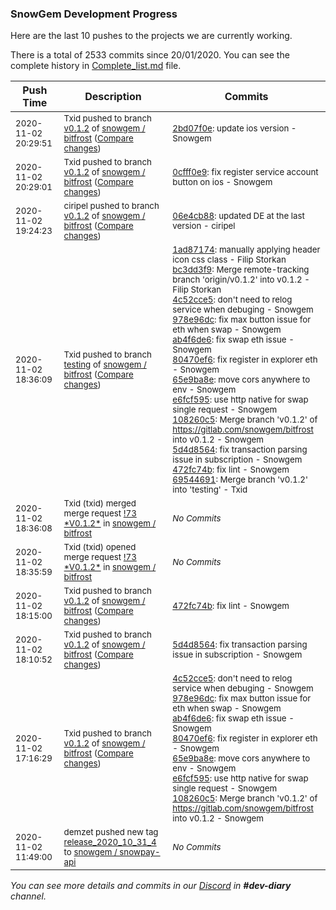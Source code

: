
### SnowGem Development Progress

Here are the last 10 pushes to the projects we are currently working.

There is a total of 2533 commits since 20/01/2020. You can see the complete history in
 [Complete_list.md](Complete_list.md) file.

| Push Time | Description | Commits |
| --- | --- | --- |
| <sub>2020-11-02 20:29:51</sub> | <sub>Txid pushed to branch [v0\.1\.2](https://gitlab.com/snowgem/bitfrost/commits/v0.1.2) of [snowgem / bitfrost](https://gitlab.com/snowgem/bitfrost) ([Compare changes](https://gitlab.com/snowgem/bitfrost/compare/0cfff0e9c25f585f59f424918990baa48f474de6...2bd07f0ee0d29a44b5e50b22ea5bcbb1142cb785))</sub> | <sub>[2bd07f0e](https://gitlab.com/snowgem/bitfrost/-/commit/2bd07f0ee0d29a44b5e50b22ea5bcbb1142cb785): update ios version - Snowgem</sub> |
| <sub>2020-11-02 20:29:01</sub> | <sub>Txid pushed to branch [v0\.1\.2](https://gitlab.com/snowgem/bitfrost/commits/v0.1.2) of [snowgem / bitfrost](https://gitlab.com/snowgem/bitfrost) ([Compare changes](https://gitlab.com/snowgem/bitfrost/compare/06e4cb88b71c0282dc409e417b0df59c8171ae49...0cfff0e9c25f585f59f424918990baa48f474de6))</sub> | <sub>[0cfff0e9](https://gitlab.com/snowgem/bitfrost/-/commit/0cfff0e9c25f585f59f424918990baa48f474de6): fix register service account button on ios - Snowgem</sub> |
| <sub>2020-11-02 19:24:23</sub> | <sub>ciripel pushed to branch [v0\.1\.2](https://gitlab.com/snowgem/bitfrost/commits/v0.1.2) of [snowgem / bitfrost](https://gitlab.com/snowgem/bitfrost) ([Compare changes](https://gitlab.com/snowgem/bitfrost/compare/472fc74b19a7b3d92937938039f8a9b14c102bb4...06e4cb88b71c0282dc409e417b0df59c8171ae49))</sub> | <sub>[06e4cb88](https://gitlab.com/snowgem/bitfrost/-/commit/06e4cb88b71c0282dc409e417b0df59c8171ae49): updated DE at the last version - ciripel</sub> |
| <sub>2020-11-02 18:36:09</sub> | <sub>Txid pushed to branch [testing](https://gitlab.com/snowgem/bitfrost/commits/testing) of [snowgem / bitfrost](https://gitlab.com/snowgem/bitfrost) ([Compare changes](https://gitlab.com/snowgem/bitfrost/compare/38f8e76e1c3cdc013cf5c26e7e440a9796ab0e20...69544691c77bd8f1516c2a6d587fd0be40a3ca84))</sub> | <sub>[1ad87174](https://gitlab.com/snowgem/bitfrost/-/commit/1ad871740dff7096a43f3f3cd1d49d2ac4b61fec): manually applying header icon css class - Filip Storkan<br>[bc3dd3f9](https://gitlab.com/snowgem/bitfrost/-/commit/bc3dd3f9cc5667c0592300afbfdb7f0daaa64107): Merge remote-tracking branch 'origin/v0.1.2' into v0.1.2 - Filip Storkan<br>[4c52cce5](https://gitlab.com/snowgem/bitfrost/-/commit/4c52cce536aa31559daa6fcaeea533c715142ff8): don't need to relog service when debuging - Snowgem<br>[978e96dc](https://gitlab.com/snowgem/bitfrost/-/commit/978e96dc1cc4f78879b90c02e79e0ba5ddfe34ec): fix max button issue for eth when swap - Snowgem<br>[ab4f6de6](https://gitlab.com/snowgem/bitfrost/-/commit/ab4f6de6eff885e5d6121ffefddf1b56b78f9b8c): fix swap eth issue - Snowgem<br>[80470ef6](https://gitlab.com/snowgem/bitfrost/-/commit/80470ef6f052db4157274b224e7e04382072373e): fix register in explorer eth - Snowgem<br>[65e9ba8e](https://gitlab.com/snowgem/bitfrost/-/commit/65e9ba8eb077e306f07524ee6bb278f9c229b877): move cors anywhere to env - Snowgem<br>[e6fcf595](https://gitlab.com/snowgem/bitfrost/-/commit/e6fcf595d179c9bd1b20607a5b926786c4dddb88): use http native for swap single request - Snowgem<br>[108260c5](https://gitlab.com/snowgem/bitfrost/-/commit/108260c50bde91201f3a6a6f5ca6496a1361ba0a): Merge branch 'v0.1.2' of https://gitlab.com/snowgem/bitfrost into v0.1.2 - Snowgem<br>[5d4d8564](https://gitlab.com/snowgem/bitfrost/-/commit/5d4d85646cecf04ead535bc04d6fb3170764079e): fix transaction parsing issue in subscription - Snowgem<br>[472fc74b](https://gitlab.com/snowgem/bitfrost/-/commit/472fc74b19a7b3d92937938039f8a9b14c102bb4): fix lint - Snowgem<br>[69544691](https://gitlab.com/snowgem/bitfrost/-/commit/69544691c77bd8f1516c2a6d587fd0be40a3ca84): Merge branch 'v0.1.2' into 'testing' - Txid</sub> |
| <sub>2020-11-02 18:36:08</sub> | <sub>Txid (txid) merged merge request [\!73 \*V0\.1\.2\*](https://gitlab.com/snowgem/bitfrost/-/merge_requests/73) in [snowgem / bitfrost](https://gitlab.com/snowgem/bitfrost)</sub> | <sub>_No Commits_</sub> |
| <sub>2020-11-02 18:35:59</sub> | <sub>Txid (txid) opened merge request [\!73 \*V0\.1\.2\*](https://gitlab.com/snowgem/bitfrost/-/merge_requests/73) in [snowgem / bitfrost](https://gitlab.com/snowgem/bitfrost)</sub> | <sub>_No Commits_</sub> |
| <sub>2020-11-02 18:15:00</sub> | <sub>Txid pushed to branch [v0\.1\.2](https://gitlab.com/snowgem/bitfrost/commits/v0.1.2) of [snowgem / bitfrost](https://gitlab.com/snowgem/bitfrost) ([Compare changes](https://gitlab.com/snowgem/bitfrost/compare/5d4d85646cecf04ead535bc04d6fb3170764079e...472fc74b19a7b3d92937938039f8a9b14c102bb4))</sub> | <sub>[472fc74b](https://gitlab.com/snowgem/bitfrost/-/commit/472fc74b19a7b3d92937938039f8a9b14c102bb4): fix lint - Snowgem</sub> |
| <sub>2020-11-02 18:10:52</sub> | <sub>Txid pushed to branch [v0\.1\.2](https://gitlab.com/snowgem/bitfrost/commits/v0.1.2) of [snowgem / bitfrost](https://gitlab.com/snowgem/bitfrost) ([Compare changes](https://gitlab.com/snowgem/bitfrost/compare/108260c50bde91201f3a6a6f5ca6496a1361ba0a...5d4d85646cecf04ead535bc04d6fb3170764079e))</sub> | <sub>[5d4d8564](https://gitlab.com/snowgem/bitfrost/-/commit/5d4d85646cecf04ead535bc04d6fb3170764079e): fix transaction parsing issue in subscription - Snowgem</sub> |
| <sub>2020-11-02 17:16:29</sub> | <sub>Txid pushed to branch [v0\.1\.2](https://gitlab.com/snowgem/bitfrost/commits/v0.1.2) of [snowgem / bitfrost](https://gitlab.com/snowgem/bitfrost) ([Compare changes](https://gitlab.com/snowgem/bitfrost/compare/bc3dd3f9cc5667c0592300afbfdb7f0daaa64107...108260c50bde91201f3a6a6f5ca6496a1361ba0a))</sub> | <sub>[4c52cce5](https://gitlab.com/snowgem/bitfrost/-/commit/4c52cce536aa31559daa6fcaeea533c715142ff8): don't need to relog service when debuging - Snowgem<br>[978e96dc](https://gitlab.com/snowgem/bitfrost/-/commit/978e96dc1cc4f78879b90c02e79e0ba5ddfe34ec): fix max button issue for eth when swap - Snowgem<br>[ab4f6de6](https://gitlab.com/snowgem/bitfrost/-/commit/ab4f6de6eff885e5d6121ffefddf1b56b78f9b8c): fix swap eth issue - Snowgem<br>[80470ef6](https://gitlab.com/snowgem/bitfrost/-/commit/80470ef6f052db4157274b224e7e04382072373e): fix register in explorer eth - Snowgem<br>[65e9ba8e](https://gitlab.com/snowgem/bitfrost/-/commit/65e9ba8eb077e306f07524ee6bb278f9c229b877): move cors anywhere to env - Snowgem<br>[e6fcf595](https://gitlab.com/snowgem/bitfrost/-/commit/e6fcf595d179c9bd1b20607a5b926786c4dddb88): use http native for swap single request - Snowgem<br>[108260c5](https://gitlab.com/snowgem/bitfrost/-/commit/108260c50bde91201f3a6a6f5ca6496a1361ba0a): Merge branch 'v0.1.2' of https://gitlab.com/snowgem/bitfrost into v0.1.2 - Snowgem</sub> |
| <sub>2020-11-02 11:49:00</sub> | <sub>demzet pushed new tag [release\_2020\_10\_31\_4](https://gitlab.com/snowgem/snowpay-api/-/tags/release_2020_10_31_4) to [snowgem / snowpay\-api](https://gitlab.com/snowgem/snowpay-api)</sub> | <sub>_No Commits_</sub> |

_You can see more details and commits in our [Discord](https://discord.gg/zumGnbg) in **#dev-diary** channel._
